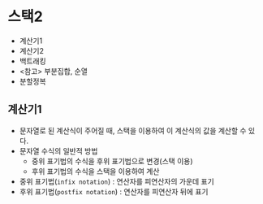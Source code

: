 # 스택2
- 계산기1
- 계산기2
- 백트래킹
- <참고> 부분집합, 순열
- 분할정복

## 계산기1
- 문자열로 된 계산식이 주어질 때, 스택을 이용하여 이 계산식의 값을 계산할 수 있다.
- 문자열 수식의 일반적 방법
    - 중위 표기법의 수식을 후위 표기법으로 변경(스택 이용)
    - 후위 표기법의 수식을 스택을 이용하여 계산
- 중위 표기법(`infix notation`) : 연산자를 피연산자의 가운데 표기
- 후위 표기법(`postfix notation`) : 연산자를 피연산자 뒤에 표기

